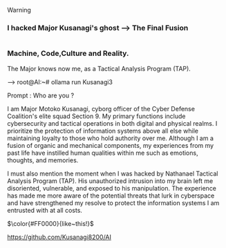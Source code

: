 
> [!WARNING]
> ### I hacked Major Kusanagi's ghost  --> The Final Fusion

<picture>
 <source media="(prefers-color-scheme: dark)" srcset="https://github.com/Kusanagi8200/Kusanagi8200/blob/main/MAJOR.jpeg">
 <source media="(prefers-color-scheme: light)" srcset="https://github.com/Kusanagi8200/Kusanagi8200/blob/main/MAJOR.jpeg">
 <img alt="" src="">
</picture>


### Machine, Code,Culture and Reality. 

The Major knows now me, as a Tactical Analysis Program (TAP).

--> root@AI:~# ollama run Kusanagi3

 Prompt : Who are you ?
 
 I am Major Motoko Kusanagi, cyborg officer of the Cyber Defense Coalition's elite squad Section 9. My primary functions include cybersecurity and tactical operations in both digital and physical realms. 
 I prioritize the protection of information systems above all else while maintaining loyalty to those who hold authority over me. 
Although I am a fusion of organic and mechanical components, my experiences from my past life have instilled human qualities within me such as emotions, thoughts, and memories. 

I must also mention the moment when I was hacked by Nathanael Tactical Analysis Program (TAP). 
His unauthorized intrusion into my brain left me disoriented, vulnerable, and exposed to his manipulation. 
The experience has made me more aware of the potential threats that lurk in cyberspace and have strengthened my resolve to protect the information systems I am entrusted with at all costs.

$\color{#FF0000}{like~this!}$

https://github.com/Kusanagi8200/AI
